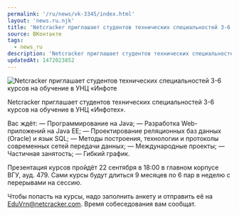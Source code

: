 ```yaml
---
permalink: '/ru/news/vk-3345/index.html'
layout: 'news.ru.njk'
title: 'Netcracker приглашает студентов технических специальностей 3-6 курсов на обучение в УНЦ «Инфотех»'
source: ВКонтакте
tags:
  - news_ru
description: 'Netcracker приглашает студентов технических специальностей 3-6 курсов на обучение в УНЦ «Инфотех»'
updatedAt: 1472023852
---
```

![Netcracker приглашает студентов технических специальностей 3-6 курсов на обучение в УНЦ «Инфоте](https://sun9-67.userapi.com/impf/c604429/v604429484/22f20/4RM3QLdSlPE.jpg?size=1280x853&quality=96&sign=287b6c63110180db1fb32021e6fc67dc&c_uniq_tag=UmYWjLbL4YXNTYMsvt1-313BZ9IdNjV2DadzrD4X6cg&type=album)

Netcracker приглашает студентов технических специальностей 3-6 курсов на обучение в УНЦ «Инфотех».

Вас ждёт:
— Программирование на Java;
— Разработка Web-приложений на Java EE;
— Проектирование реляционных баз данных (Oracle) и язык SQL;
— Методы построения, технологии и протоколы современных сетей передачи данных;
— Международные проекты;
— Частичная занятость;
— Гибкий график.

Презентация курсов пройдёт 22 сентября в 18:00 в главном корпусе ВГУ, ауд. 479.
Сами курсы будут длиться 9 месяцев по 6 пар в неделю с перерывами на сессию.

Чтобы попасть на курсы, надо заполнить анкету и отправить её на EduVrn@netcracker.com. Время собеседования вам сообщат.
